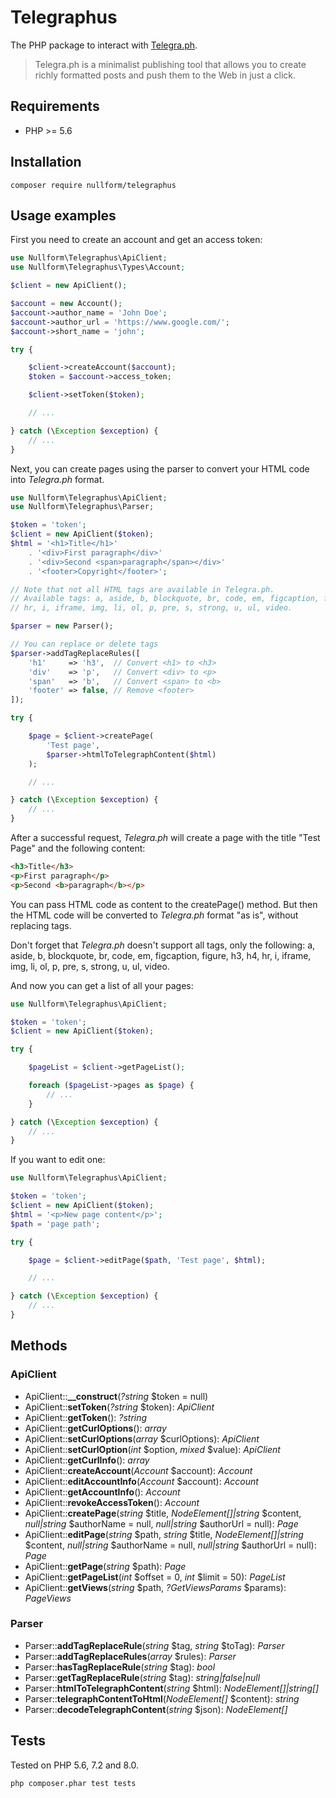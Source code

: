# Telegraphus

The PHP package to interact with [Telegra.ph](https://telegra.ph/).

> Telegra.ph is a minimalist publishing tool that allows you to create richly formatted posts
> and push them to the Web in just a click.

## Requirements

- PHP >= 5.6

## Installation

```shell
composer require nullform/telegraphus
```

## Usage examples

First you need to create an account and get an access token:

```php
use Nullform\Telegraphus\ApiClient;
use Nullform\Telegraphus\Types\Account;

$client = new ApiClient();

$account = new Account();
$account->author_name = 'John Doe';
$account->author_url = 'https://www.google.com/';
$account->short_name = 'john';

try {

    $client->createAccount($account);
    $token = $account->access_token;

    $client->setToken($token);

    // ...

} catch (\Exception $exception) {
    // ...
}
```

Next, you can create pages using the parser to convert your HTML code into *Telegra.ph* format.

```php
use Nullform\Telegraphus\ApiClient;
use Nullform\Telegraphus\Parser;

$token = 'token';
$client = new ApiClient($token);
$html = '<h1>Title</h1>'
    . '<div>First paragraph</div>'
    . '<div>Second <span>paragraph</span></div>'
    . '<footer>Copyright</footer>';

// Note that not all HTML tags are available in Telegra.ph.
// Available tags: a, aside, b, blockquote, br, code, em, figcaption, figure, h3, h4,
// hr, i, iframe, img, li, ol, p, pre, s, strong, u, ul, video.

$parser = new Parser();

// You can replace or delete tags
$parser->addTagReplaceRules([
    'h1'     => 'h3',  // Convert <h1> to <h3>
    'div'    => 'p',   // Convert <div> to <p>
    'span'   => 'b',   // Convert <span> to <b>
    'footer' => false, // Remove <footer>
]);

try {

    $page = $client->createPage(
        'Test page',
        $parser->htmlToTelegraphContent($html)
    );

    // ...

} catch (\Exception $exception) {
    // ...
}
```

After a successful request, *Telegra.ph* will create a page with the title "Test Page" and the following content:

```html
<h3>Title</h3>
<p>First paragraph</p>
<p>Second <b>paragraph</b></p>
```

You can pass HTML code as content to the createPage() method.
But then the HTML code will be converted to *Telegra.ph* format "as is", without replacing tags.

Don't forget that *Telegra.ph* doesn't support all tags, only the following:
a, aside, b, blockquote, br, code, em, figcaption, figure, h3, h4, hr, i, iframe, img, li, ol, p, pre, s, strong, u, ul, video.

And now you can get a list of all your pages:

```php
use Nullform\Telegraphus\ApiClient;

$token = 'token';
$client = new ApiClient($token);

try {

    $pageList = $client->getPageList();

    foreach ($pageList->pages as $page) {
        // ...
    }

} catch (\Exception $exception) {
    // ...
}
```

If you want to edit one:

```php
use Nullform\Telegraphus\ApiClient;

$token = 'token';
$client = new ApiClient($token);
$html = '<p>New page content</p>';
$path = 'page path';

try {

    $page = $client->editPage($path, 'Test page', $html);

    // ...

} catch (\Exception $exception) {
    // ...
}
```

## Methods

### ApiClient

- ApiClient::**__construct**(*?string* $token = null)
- ApiClient::**setToken**(*?string* $token): *ApiClient*
- ApiClient::**getToken**(): *?string*
- ApiClient::**getCurlOptions**(): *array*
- ApiClient::**setCurlOptions**(*array* $curlOptions): *ApiClient*
- ApiClient::**setCurlOption**(*int* $option, *mixed* \$value): *ApiClient*
- ApiClient::**getCurlInfo**(): *array*
- ApiClient::**createAccount**(*Account* $account): *Account*
- ApiClient::**editAccountInfo**(*Account* $account): *Account*
- ApiClient::**getAccountInfo**(): *Account*
- ApiClient::**revokeAccessToken**(): *Account*
- ApiClient::**createPage**(*string* \$title, *NodeElement[]|string* \$content, *null|string* \$authorName = null, *null|string* \$authorUrl = null): *Page*
- ApiClient::**editPage**(*string* \$path, *string* \$title, *NodeElement[]|string* \$content, *null|string* \$authorName = null, *null|string* \$authorUrl = null): *Page*
- ApiClient::**getPage**(*string* $path): *Page*
- ApiClient::**getPageList**(*int* \$offset = 0, *int* \$limit = 50): *PageList*
- ApiClient::**getViews**(*string* $path, *?GetViewsParams* \$params): *PageViews*

### Parser

- Parser::**addTagReplaceRule**(*string* $tag, *string* \$toTag): *Parser*
- Parser::**addTagReplaceRules**(*array* $rules): *Parser*
- Parser::**hasTagReplaceRule**(*string* $tag): *bool*
- Parser::**getTagReplaceRule**(*string* $tag): *string|false|null*
- Parser::**htmlToTelegraphContent**(*string* $html): *NodeElement[]|string[]*
- Parser::**telegraphContentToHtml**(*NodeElement[]* $content): *string*
- Parser::**decodeTelegraphContent**(*string* $json): *NodeElement[]*

## Tests

Tested on PHP 5.6, 7.2 and 8.0.

```shell
php composer.phar test tests
```

